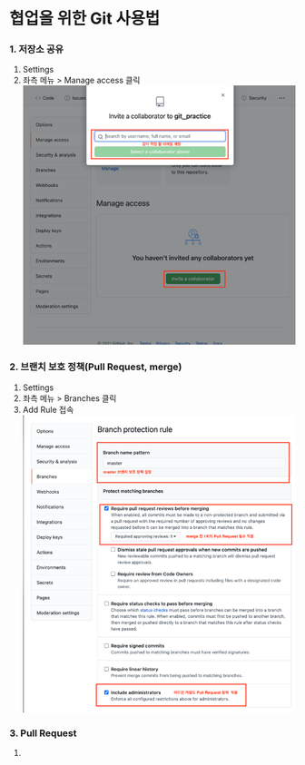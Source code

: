 # 협업을 위한 Git 사용법

### 1. 저장소 공유

1. Settings
2. 좌측 메뉴 > Manage access 클릭
   ![콜라보설정](images/img_1.png)

### 2. 브랜치 보호 정책(Pull Request, merge)

1. Settings
2. 좌측 메뉴 > Branches 클릭
3. Add Rule 접속
   ![룰설정](images/img.png)

### 3. Pull Request
1. 